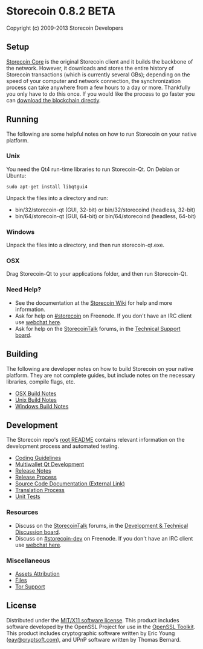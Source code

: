 Storecoin 0.8.2 BETA 
====================

Copyright (c) 2009-2013 Storecoin Developers


Setup
---------------------
[Storecoin Core](http://storecoin.org/en/download) is the original Storecoin client and it builds the backbone of the network. However, it downloads and stores the entire history of Storecoin transactions (which is currently several GBs); depending on the speed of your computer and network connection, the synchronization process can take anywhere from a few hours to a day or more. Thankfully you only have to do this once. If you would like the process to go faster you can [download the blockchain directly](https://storecointalk.org/index.php?topic=145386.0).

Running
---------------------
The following are some helpful notes on how to run Storecoin on your native platform. 

### Unix

You need the Qt4 run-time libraries to run Storecoin-Qt. On Debian or Ubuntu:

	sudo apt-get install libqtgui4

Unpack the files into a directory and run:

- bin/32/storecoin-qt (GUI, 32-bit) or bin/32/storecoind (headless, 32-bit)
- bin/64/storecoin-qt (GUI, 64-bit) or bin/64/storecoind (headless, 64-bit)



### Windows

Unpack the files into a directory, and then run storecoin-qt.exe.

### OSX

Drag Storecoin-Qt to your applications folder, and then run Storecoin-Qt.

### Need Help?

* See the documentation at the [Storecoin Wiki](https://en.storecoin.it/wiki/Main_Page)
for help and more information.
* Ask for help on [#storecoin](http://webchat.freenode.net?channels=storecoin) on Freenode. If you don't have an IRC client use [webchat here](http://webchat.freenode.net?channels=storecoin).
* Ask for help on the [StorecoinTalk](https://storecointalk.org/) forums, in the [Technical Support board](https://storecointalk.org/index.php?board=4.0).

Building
---------------------
The following are developer notes on how to build Storecoin on your native platform. They are not complete guides, but include notes on the necessary libraries, compile flags, etc.

- [OSX Build Notes](build-osx.md)
- [Unix Build Notes](build-unix.md)
- [Windows Build Notes](build-msw.md)

Development
---------------------
The Storecoin repo's [root README](https://github.com/storecoin/storecoin/blob/master/README.md) contains relevant information on the development process and automated testing.

- [Coding Guidelines](coding.md)
- [Multiwallet Qt Development](multiwallet-qt.md)
- [Release Notes](release-notes.md)
- [Release Process](release-process.md)
- [Source Code Documentation (External Link)](https://dev.visucore.com/storecoin/doxygen/)
- [Translation Process](translation_process.md)
- [Unit Tests](unit-tests.md)

### Resources
* Discuss on the [StorecoinTalk](https://storecointalk.org/) forums, in the [Development & Technical Discussion board](https://storecointalk.org/index.php?board=6.0).
* Discuss on [#storecoin-dev](http://webchat.freenode.net/?channels=storecoin) on Freenode. If you don't have an IRC client use [webchat here](http://webchat.freenode.net/?channels=storecoin-dev).

### Miscellaneous
- [Assets Attribution](assets-attribution.md)
- [Files](files.md)
- [Tor Support](tor.md)

License
---------------------
Distributed under the [MIT/X11 software license](http://www.opensource.org/licenses/mit-license.php).
This product includes software developed by the OpenSSL Project for use in the [OpenSSL Toolkit](http://www.openssl.org/). This product includes
cryptographic software written by Eric Young ([eay@cryptsoft.com](mailto:eay@cryptsoft.com)), and UPnP software written by Thomas Bernard.
